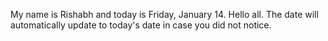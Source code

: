 My name is Rishabh and today is Friday, January 14. Hello all. The date will automatically update to today's date in case you did not notice.

